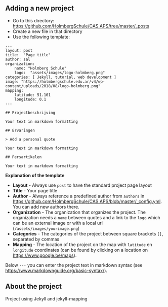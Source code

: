 ## Adding a new project


* Go to this directory: https://github.com/HolmbergSchule/CAS.APS/tree/master/_posts
* Create a new file in that directory
* Use the following template:

```
---
layout: post
title:  "Page title"
author: sal
organization:
    name: "Holmberg Schule"
    logo:  "assets/images/logo-holmberg.png"
categories: [ Jekyll, tutorial, web development ]
image: "https://holmbergschule.edu.ar/v4/wp-content/uploads/2018/08/logo-holmberg.png"
mapping:
    latitude: 51.101
    longitude: 0.1
---

## Projectbeschrijving

Your text in markdown formatting

## Ervaringen

> Add a personal quote

Your text in markdown formatting

## Persartikelen

Your text in markdown formatting

```

**Explanation of the template**
* **Layout** - Always use `post` to have the standard project page layout
* **Title** - Your page title
* **Author** - Always reference a predefined author from `authors` in https://github.com/HolmbergSchule/CAS.APS/blob/master/_config.yml. You can add new authors there.
* **Organization** - The organization that organizes the project. The organization needs a `name` between quotes and a link to the `logo` which can be an external image or with a local url (`/assets/images/yourimage.png`)
* **Categories** - The categories of the project between square brackets `[]`, separated by commas
* **Mapping** - The location of the project on the map with `latitude` en `longitude` coordinates (can be found by clicking on a location on https://www.google.be/maps).

Below `---` you can enter the project text in markdown syntax (see https://www.markdownguide.org/basic-syntax/).


## About the project

Project using Jekyll and jekyll-mapping

